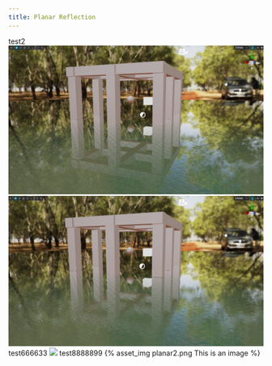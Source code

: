```yaml
---
title: Planar Reflection
---
```

test2
<img src="./planar2.png">
<img src="./planar-reflection/planar-1.png" alt="miaoshusha">
test666633
![](planar-1.png)
test8888899
{% asset_img planar2.png This is an image %}

